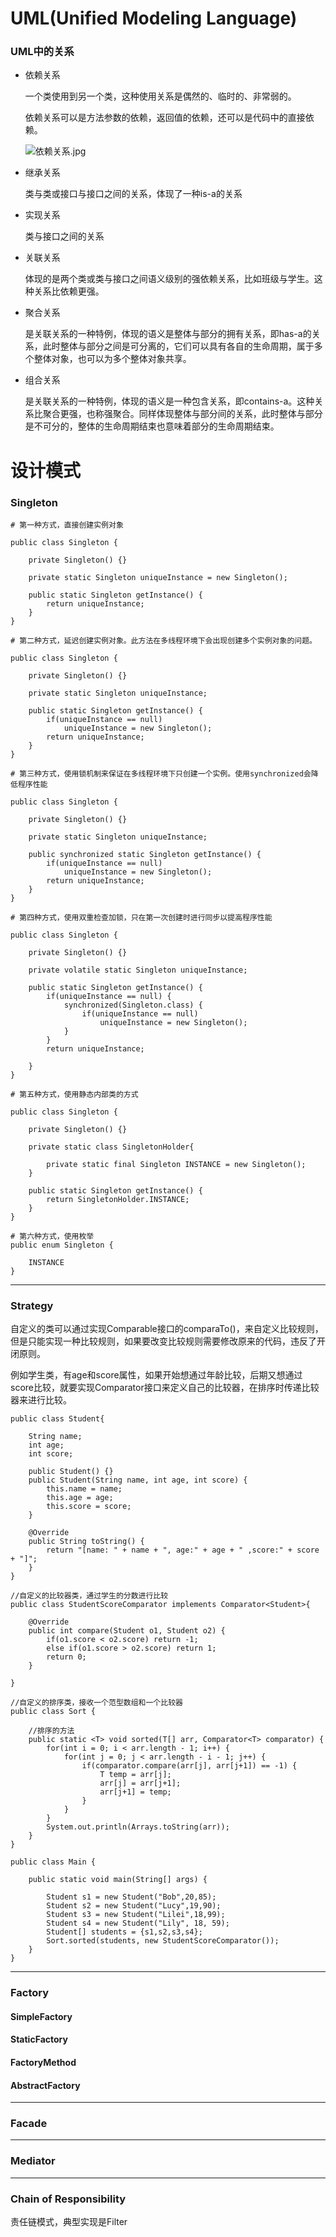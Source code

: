 # UML(Unified Modeling Language)

### UML中的关系
- 依赖关系

	一个类使用到另一个类，这种使用关系是偶然的、临时的、非常弱的。

	依赖关系可以是方法参数的依赖，返回值的依赖，还可以是代码中的直接依赖。

	![依赖关系.jpg](../images/uml/依赖关系.jpg "依赖关系")


- 继承关系

	类与类或接口与接口之间的关系，体现了一种is-a的关系

- 实现关系

	类与接口之间的关系

- 关联关系

	体现的是两个类或类与接口之间语义级别的强依赖关系，比如班级与学生。这种关系比依赖更强。

- 聚合关系

	是关联关系的一种特例，体现的语义是整体与部分的拥有关系，即has-a的关系，此时整体与部分之间是可分离的，它们可以具有各自的生命周期，属于多个整体对象，也可以为多个整体对象共享。

- 组合关系

	是关联关系的一种特例，体现的语义是一种包含关系，即contains-a。这种关系比聚合更强，也称强聚合。同样体现整体与部分间的关系，此时整体与部分是不可分的，整体的生命周期结束也意味着部分的生命周期结束。


# 设计模式


### Singleton

```
# 第一种方式，直接创建实例对象

public class Singleton {

    private Singleton() {}

    private static Singleton uniqueInstance = new Singleton();

    public static Singleton getInstance() {
        return uniqueInstance;
    }
}
```
```
# 第二种方式，延迟创建实例对象。此方法在多线程环境下会出现创建多个实例对象的问题。

public class Singleton {

    private Singleton() {}

    private static Singleton uniqueInstance;

    public static Singleton getInstance() {
        if(uniqueInstance == null)
            uniqueInstance = new Singleton();
        return uniqueInstance;
    }
}
```
```
# 第三种方式，使用锁机制来保证在多线程环境下只创建一个实例。使用synchronized会降低程序性能

public class Singleton {

    private Singleton() {}

    private static Singleton uniqueInstance;

    public synchronized static Singleton getInstance() {
        if(uniqueInstance == null)
            uniqueInstance = new Singleton();
        return uniqueInstance;
    }
}
```
```
# 第四种方式，使用双重检查加锁，只在第一次创建时进行同步以提高程序性能

public class Singleton {

    private Singleton() {}

    private volatile static Singleton uniqueInstance;

    public static Singleton getInstance() {
        if(uniqueInstance == null) {
            synchronized(Singleton.class) {
                if(uniqueInstance == null)
                    uniqueInstance = new Singleton();
            }
        }
        return uniqueInstance;
            
    }
}
```
```
# 第五种方式，使用静态内部类的方式

public class Singleton {

    private Singleton() {}
	
	private static class SingletonHolder{
		
		private static final Singleton INSTANCE = new Singleton();
	}
	
	public static Singleton getInstance() {
		return SingletonHolder.INSTANCE;
	}
}
```
```
# 第六种方式，使用枚举
public enum Singleton {
    
    INSTANCE
}
```
- - -
### Strategy

自定义的类可以通过实现Comparable接口的comparaTo()，来自定义比较规则，但是只能实现一种比较规则，如果要改变比较规则需要修改原来的代码，违反了开闭原则。

例如学生类，有age和score属性，如果开始想通过年龄比较，后期又想通过score比较，就要实现Comparator接口来定义自己的比较器，在排序时传递比较器来进行比较。
```
public class Student{

	String name;
	int age;
	int score;
	
	public Student() {}
	public Student(String name, int age, int score) {
		this.name = name;
		this.age = age;
		this.score = score;
	}
	
	@Override
	public String toString() {
		return "[name: " + name + ", age:" + age + " ,score:" + score + "]";
	}
}
```
```
//自定义的比较器类，通过学生的分数进行比较
public class StudentScoreComparator implements Comparator<Student>{

	@Override
	public int compare(Student o1, Student o2) {
		if(o1.score < o2.score) return -1;
		else if(o1.score > o2.score) return 1;
		return 0;
	}
	
}
```
```
//自定义的排序类，接收一个范型数组和一个比较器
public class Sort {

	//排序的方法
	public static <T> void sorted(T[] arr, Comparator<T> comparator) {
		for(int i = 0; i < arr.length - 1; i++) {
			for(int j = 0; j < arr.length - i - 1; j++) {
				if(comparator.compare(arr[j], arr[j+1]) == -1) {
					T temp = arr[j];
					arr[j] = arr[j+1];
					arr[j+1] = temp;
				}
			}
		}
		System.out.println(Arrays.toString(arr));
	}	
}
```
```
public class Main {

	public static void main(String[] args) {
		
		Student s1 = new Student("Bob",20,85);
		Student s2 = new Student("Lucy",19,90);
		Student s3 = new Student("Lilei",18,99);
		Student s4 = new Student("Lily", 18, 59);
		Student[] students = {s1,s2,s3,s4};
		Sort.sorted(students, new StudentScoreComparator());
	}
}
```
- - -
### Factory

#### SimpleFactory
#### StaticFactory
#### FactoryMethod
#### AbstractFactory
- - -
### Facade

- - -
### Mediator

- - -
### Chain of Responsibility

责任链模式，典型实现是Filter
